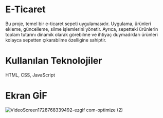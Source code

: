 
# E-Ticaret

Bu proje, temel bir e-ticaret sepeti uygulamasıdır. Uygulama, ürünleri ekleme, güncelleme, silme işlemlerini yönetir. Ayrıca, sepetteki ürünlerin toplam tutarını dinamik olarak görebilme ve ihtiyaç duymadıkları ürünleri kolayca sepetten çıkarabilme özelligine sahiptir.

# Kullanılan Teknolojiler

HTML, CSS, JavaScript

# Ekran GİF

![VideoScreen1728768339492-ezgif com-optimize (2)](https://github.com/user-attachments/assets/a16f57b3-c4b5-4ca3-8bc8-5baf2eaf5495)
